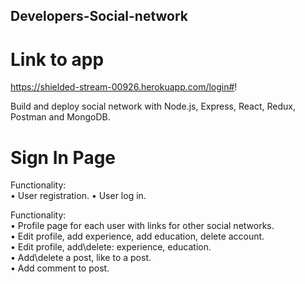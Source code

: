 ## Developers-Social-network
# Link to app
https://shielded-stream-00926.herokuapp.com/login#!

Build and deploy social network with Node.js, Express, React, Redux, Postman and MongoDB. 

# Sign In Page
Functionality:  
 • User registration.
 • User log in. 
 
 
Functionality:  
 • Profile page for each user with links for other social networks.  
 • Edit profile, add experience, add education, delete account.  
 • Edit profile, add\delete: experience, education.  
 • Add\delete a post, like to a post.  
 • Add comment to post.  


